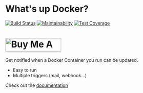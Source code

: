 # What's up Docker?

  [![Build Status](https://travis-ci.org/fmartinou/whats-up-docker.svg?branch=master)](https://travis-ci.org/fmartinou/whats-up-docker)
  [![Maintainability](https://api.codeclimate.com/v1/badges/77856ed9690c0f5d81d7/maintainability)](https://codeclimate.com/github/fmartinou/whats-up-docker/maintainability)
  [![Test Coverage](https://api.codeclimate.com/v1/badges/77856ed9690c0f5d81d7/test_coverage)](https://codeclimate.com/github/fmartinou/whats-up-docker/test_coverage)
  
<a href="https://www.buymeacoffee.com/61rUNMm" target="_blank"><img src="https://www.buymeacoffee.com/assets/img/custom_images/orange_img.png" alt="Buy Me A Coffee" style="height: 41px !important;width: 174px !important;box-shadow: 0px 3px 2px 0px rgba(190, 190, 190, 0.5) !important;-webkit-box-shadow: 0px 3px 2px 0px rgba(190, 190, 190, 0.5) !important;" ></a>
===========================================

Get notified when a Docker Container you run can be updated.

- Easy to run
- Multiple triggers (mail, webhook...)

Check out the [documentation](https://fmartinou.github.io/whats-up-docker/)
